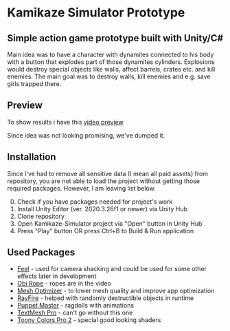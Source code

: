 # Kamikaze Simulator Prototype

## Simple action game prototype built with Unity/C#

Main idea was to have a character with dynamites connected to his body with a button that explodes part of those dynamites cylinders. 
Explosions would destroy special objects like walls, affect barrels, crates etc. and kill enemies.
The main goal was to destroy walls, kill enemies and e.g. save girls trapped there.

## Preview 
To show results i have this [video preview](https://www.youtube.com/shorts/5zBd1rIGF8o)

Since idea was not looking promising, we've dumped it.

## Installation
Since I've had to remove all sensitive data (I mean all paid assets) from repository, 
you are not able to load the project without getting those required packages. 
However, I am leaving list below.

0. Check if you have packages needed for project's work
1. Install Unity Editor (ver. 2020.3.26f1 or newer) via Unity Hub
2. Clone repository
3. Open Kamikaze-Simulator project via "Open" button in Unity Hub
4. Press "Play" button OR press Ctrl+B to Build & Run application

## Used Packages
* [Feel](https://assetstore.unity.com/packages/tools/particles-effects/feel-183370) - used for camera shacking and could be used for some other effects later in development
* [Obi Rope](https://assetstore.unity.com/packages/tools/physics/obi-rope-55579) - ropes are in the video
* [Mesh Optimizer](https://assetstore.unity.com/packages/tools/modeling/mesh-optimizer-154517) - to lower mesh quality and improve app optimization
* [RayFire](https://assetstore.unity.com/packages/tools/game-toolkits/rayfire-for-unity-148690) - helped with randomly destructible objects in runtime
* [Puppet Master](https://assetstore.unity.com/packages/tools/physics/puppetmaster-48977) - ragdolls with animations
* [TextMesh Pro](https://docs.unity3d.com/Manual/com.unity.textmeshpro.html) - can't go without this one
* [Toony Colors Pro 2](https://assetstore.unity.com/packages/vfx/shaders/toony-colors-pro-2-8105) - special good looking shaders
